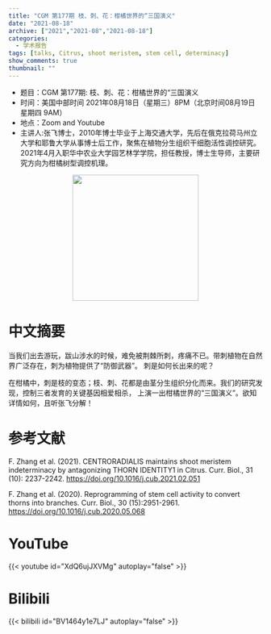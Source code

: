```yaml
---
title: "CGM 第177期 枝、刺、花：柑橘世界的“三国演义"
date: "2021-08-18"
archive: ["2021","2021-08","2021-08-18"]
categories:
  - 学术报告
tags: [talks, Citrus, shoot meristem, stem cell, determinacy]
show_comments: true
thumbnail: ""
---
```


- 题目：CGM 第177期: 枝、刺、花：柑橘世界的“三国演义 
- 时间：美国中部时间 2021年08月18日（星期三）8PM（北京时间08月19日 星期四 9AM）
- 地点：Zoom and Youtube
- 主讲人:张飞博士，2010年博士毕业于上海交通大学，先后在俄克拉荷马州立大学和耶鲁大学从事博士后工作，聚焦在植物分生组织干细胞活性调控研究。2021年4月入职华中农业大学园艺林学学院，担任教授，博士生导师，主要研究方向为柑橘树型调控机理。

<div align="center">
<img src="https://i.ibb.co/W2FYgzw/1.png" height=250>
</div>

# 中文摘要

当我们出去游玩，跋山涉水的时候，难免被荆棘所刺，疼痛不已。带刺植物在自然界广泛存在，刺为植物提供了“防御武器”。
刺是如何长出来的呢？

在柑橘中，刺是枝的变态；枝、刺、花都是由茎分生组织分化而来。我们的研究发现，控制三者发育的关键基因相爱相杀，
上演一出柑橘世界的“三国演义”。欲知详情如何，且听张飞分解！

# 参考文献

F. Zhang et al. (2021). CENTRORADIALIS maintains shoot meristem indeterminacy by antagonizing THORN IDENTITY1 in Citrus. Curr. Biol., 31 (10): 2237-2242. https://doi.org/10.1016/j.cub.2021.02.051

F. Zhang et al. (2020). Reprogramming of stem cell activity to convert thorns into branches. Curr. Biol., 30 (15):2951-2961. https://doi.org/10.1016/j.cub.2020.05.068

# YouTube

{{< youtube id="XdQ6ujJXVMg" autoplay="false" >}}

# Bilibili

{{< bilibili id="BV1464y1e7LJ" autoplay="false" >}}
